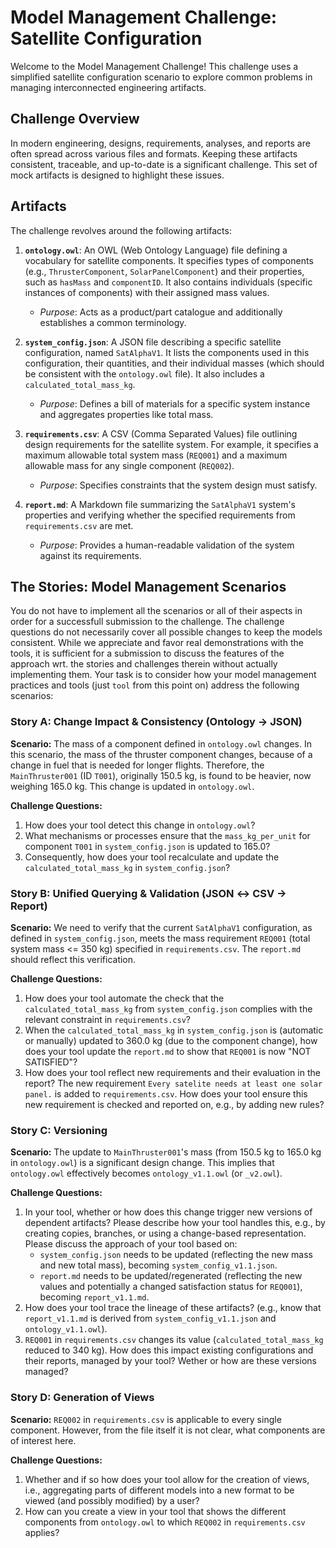 # Model Management Challenge: Satellite Configuration

Welcome to the Model Management Challenge! This challenge uses a simplified satellite configuration scenario to explore common problems in managing interconnected engineering artifacts.

## Challenge Overview

In modern engineering, designs, requirements, analyses, and reports are often spread across various files and formats. Keeping these artifacts consistent, traceable, and up-to-date is a significant challenge. This set of mock artifacts is designed to highlight these issues.

## Artifacts

The challenge revolves around the following artifacts:

1.  **`ontology.owl`**: An OWL (Web Ontology Language) file defining a vocabulary for satellite components. It specifies types of components (e.g., `ThrusterComponent`, `SolarPanelComponent`) and their properties, such as `hasMass` and `componentID`. It also contains individuals (specific instances of components) with their assigned mass values.
    *   *Purpose*: Acts as a product/part catalogue and additionally establishes a common terminology.

2.  **`system_config.json`**: A JSON file describing a specific satellite configuration, named `SatAlphaV1`. It lists the components used in this configuration, their quantities, and their individual masses (which should be consistent with the `ontology.owl` file). It also includes a `calculated_total_mass_kg`.
    *   *Purpose*: Defines a bill of materials for a specific system instance and aggregates properties like total mass.

3.  **`requirements.csv`**: A CSV (Comma Separated Values) file outlining design requirements for the satellite system. For example, it specifies a maximum allowable total system mass (`REQ001`) and a maximum allowable mass for any single component (`REQ002`).
    *   *Purpose*: Specifies constraints that the system design must satisfy.

4.  **`report.md`**: A Markdown file summarizing the `SatAlphaV1` system's properties and verifying whether the specified requirements from `requirements.csv` are met.
    *   *Purpose*: Provides a human-readable validation of the system against its requirements.

## The Stories: Model Management Scenarios

You do not have to implement all the scenarios or all of their aspects in order for a successfull submission to the challenge. The challenge questions do not necessarily cover all possible changes to keep the models consistent. While we appreciate and favor real demonstrations with the tools, it is sufficient for a submission to discuss the features of the approach wrt. the stories and challenges therein without actually implementing them. Your task is to consider how your model management practices and tools (just `tool` from this point on) address the following scenarios:

### Story A: Change Impact & Consistency (Ontology → JSON)

**Scenario:**
The mass of a component defined in `ontology.owl` changes. In this scenario, the mass of the thruster component changes, because of a change in fuel that is needed for longer flights. Therefore, the `MainThruster001` (ID `T001`), originally 150.5 kg, is found to be heavier, now weighing 165.0 kg. This change is updated in `ontology.owl`.

**Challenge Questions:**
1.  How does your tool detect this change in `ontology.owl`?
2.  What mechanisms or processes ensure that the `mass_kg_per_unit` for component `T001` in `system_config.json` is updated to 165.0?
3.  Consequently, how does your tool recalculate and update the `calculated_total_mass_kg` in `system_config.json`?

### Story B: Unified Querying & Validation (JSON ↔ CSV → Report)

**Scenario:**
We need to verify that the current `SatAlphaV1` configuration, as defined in `system_config.json`, meets the mass requirement `REQ001` (total system mass <= 350 kg) specified in `requirements.csv`. The `report.md` should reflect this verification.

**Challenge Questions:**
1.  How does your tool automate the check that the `calculated_total_mass_kg` from `system_config.json` complies with the relevant constraint in `requirements.csv`?
2.  When the `calculated_total_mass_kg` in `system_config.json` is (automatic or manually) updated to 360.0 kg (due to the component change), how does your tool update the `report.md` to show that `REQ001` is now "NOT SATISFIED"?
3.  How does your tool reflect new requirements and their evaluation in the report? The new requirement `Every satelite needs at least one solar panel.` is added to `requirements.csv`. How does your tool ensure this new requirement is checked and reported on, e.g., by adding new rules?

### Story C: Versioning

**Scenario:**
The update to `MainThruster001`'s mass (from 150.5 kg to 165.0 kg in `ontology.owl`) is a significant design change. This implies that `ontology.owl` effectively becomes `ontology_v1.1.owl` (or `_v2.owl`).

**Challenge Questions:**
1.  In your tool, whether or how does this change trigger new versions of dependent artifacts? Please describe how your tool handles this, e.g., by creating copies, branches, or using a change-based representation. Please discuss the approach of your tool based on:
    *   `system_config.json` needs to be updated (reflecting the new mass and new total mass), becoming `system_config_v1.1.json`.
    *   `report.md` needs to be updated/regenerated (reflecting the new values and potentially a changed satisfaction status for `REQ001`), becoming `report_v1.1.md`.
2.  How does your tool trace the lineage of these artifacts? (e.g., know that `report_v1.1.md` is derived from `system_config_v1.1.json` and `ontology_v1.1.owl`).
3.  `REQ001` in `requirements.csv` changes its value (`calculated_total_mass_kg` reduced to 340 kg). How does this impact existing configurations and their reports, managed by your tool? Wether or how are these versions managed?

### Story D: Generation of Views

**Scenario:**
`REQ002` in `requirements.csv` is applicable to every single component. However, from the file itself it is not clear, what components are of interest here.

**Challenge Questions:**
1.  Whether and if so how does your tool allow for the creation of views, i.e., aggregating parts of different models into a new format to be viewed (and possibly modified) by a user?
2.  How can you create a view in your tool that shows the different components from `ontology.owl` to which `REQ002` in `requirements.csv` applies?
